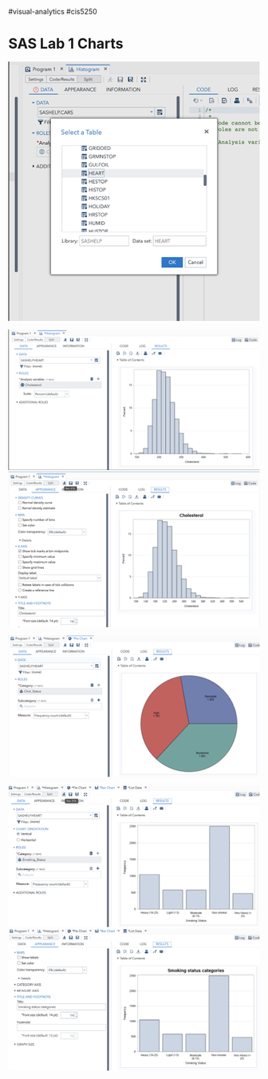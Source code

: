 #visual-analytics #cis5250
# SAS Lab 1 Charts

![](attachments/Pasted%20image%2020220904001906.png)

![](attachments/Pasted%20image%2020220904001935.png)
![Pasted image 20220831185639.png](attachments/Pasted%20image%2020220831185639.png)

![](attachments/Pasted%20image%2020220904123809.png)

![](attachments/Screen%20Shot%202022-08-31%20at%2019.06.49.png)
![](attachments/Screen%20Shot%202022-08-31%20at%2019.07.54.png)